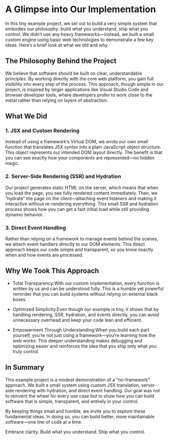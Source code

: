 # A Glimpse into Our Implementation

In this tiny example project, we set out to build a very simple system that embodies our philosophy: build what you understand, ship what you control. We didn’t use any heavy frameworks—instead, we built a small custom engine using basic web technologies to demonstrate a few key ideas. Here’s a brief look at what we did and why.

## The Philosophy Behind the Project

We believe that software should be built on clear, understandable principles. By working directly with the core web platform, you gain full visibility into every step of the process. This approach, though simple in our project, is inspired by larger applications like Visual Studio Code and browser developer tools, where developers prefer to work close to the metal rather than relying on layers of abstraction.

## What We Did

### 1. JSX and Custom Rendering

Instead of using a framework’s Virtual DOM, we wrote our own small function that translates JSX syntax into a plain JavaScript object structure. This object represents our intended DOM layout directly. The benefit is that you can see exactly how your components are represented—no hidden magic.

### 2. Server-Side Rendering (SSR) and Hydration

Our project generates static HTML on the server, which means that when you load the page, you see fully rendered content immediately. Then, we “hydrate” the page on the client—attaching event listeners and making it interactive without re-rendering everything. This small SSR and hydration process shows how you can get a fast initial load while still providing dynamic behavior.

### 3. Direct Event Handling

Rather than relying on a framework to manage events behind the scenes, we attach event handlers directly to our DOM elements. This direct approach keeps our code simple and transparent, so you know exactly when and how events are processed.

## Why We Took This Approach

- Total Transparency:With our custom implementation, every function is written by us and can be understood fully. This is a humble yet powerful reminder that you can build systems without relying on external black boxes.


- Optimized Simplicity:Even though our example is tiny, it shows that by handling rendering, SSR, hydration, and events directly, you can avoid unnecessary overhead and keep your code lean and efficient.


- Empowerment Through Understanding:When you build each part yourself, you’re not just using a framework—you’re learning how the web works. This deeper understanding makes debugging and optimizing easier and reinforces the idea that you ship only what you truly control.



## In Summary

This example project is a modest demonstration of a “no-framework” approach. We built a small system using custom JSX translation, server-side rendering with hydration, and direct event handling. Our goal was not to reinvent the wheel for every use case but to show how you can build software that is simple, transparent, and entirely in your control.

By keeping things small and humble, we invite you to explore these fundamental ideas. In doing so, you can build better, more maintainable software—one line of code at a time.

Embrace clarity. Build what you understand. Ship what you control.

